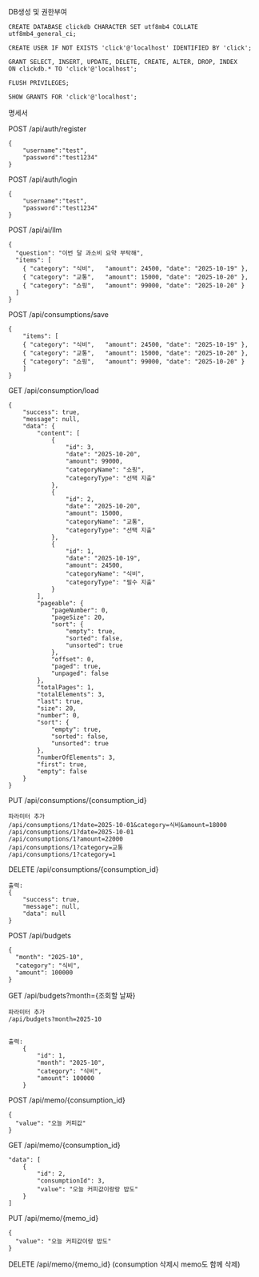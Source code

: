 DB생성 및 권한부여

```
CREATE DATABASE clickdb CHARACTER SET utf8mb4 COLLATE utf8mb4_general_ci;

CREATE USER IF NOT EXISTS 'click'@'localhost' IDENTIFIED BY 'click';

GRANT SELECT, INSERT, UPDATE, DELETE, CREATE, ALTER, DROP, INDEX
ON clickdb.* TO 'click'@'localhost';

FLUSH PRIVILEGES;

SHOW GRANTS FOR 'click'@'localhost';
```




명세서 

POST /api/auth/register
```
{
    "username":"test",
    "password":"test1234"
}
```

POST /api/auth/login
```
{
    "username":"test",
    "password":"test1234"
}
```
POST /api/ai/llm
```
{
  "question": "이번 달 과소비 요약 부탁해",
  "items": [
    { "category": "식비",   "amount": 24500, "date": "2025-10-19" },
    { "category": "교통",   "amount": 15000, "date": "2025-10-20" },
    { "category": "쇼핑",   "amount": 99000, "date": "2025-10-20" }
  ]
}
```
POST /api/consumptions/save
```
{
    "items": [
    { "category": "식비",   "amount": 24500, "date": "2025-10-19" },
    { "category": "교통",   "amount": 15000, "date": "2025-10-20" },
    { "category": "쇼핑",   "amount": 99000, "date": "2025-10-20" }
    ]
}
```

GET /api/consumption/load
```
{
    "success": true,
    "message": null,
    "data": {
        "content": [
            {
                "id": 3,
                "date": "2025-10-20",
                "amount": 99000,
                "categoryName": "쇼핑",
                "categoryType": "선택 지출"
            },
            {
                "id": 2,
                "date": "2025-10-20",
                "amount": 15000,
                "categoryName": "교통",
                "categoryType": "선택 지출"
            },
            {
                "id": 1,
                "date": "2025-10-19",
                "amount": 24500,
                "categoryName": "식비",
                "categoryType": "필수 지출"
            }
        ],
        "pageable": {
            "pageNumber": 0,
            "pageSize": 20,
            "sort": {
                "empty": true,
                "sorted": false,
                "unsorted": true
            },
            "offset": 0,
            "paged": true,
            "unpaged": false
        },
        "totalPages": 1,
        "totalElements": 3,
        "last": true,
        "size": 20,
        "number": 0,
        "sort": {
            "empty": true,
            "sorted": false,
            "unsorted": true
        },
        "numberOfElements": 3,
        "first": true,
        "empty": false
    }
}
```

PUT /api/consumptions/{consumption_id}
```
파라미터 추가
/api/consumptions/1?date=2025-10-01&category=식비&amount=18000
/api/consumptions/1?date=2025-10-01
/api/consumptions/1?amount=22000
/api/consumptions/1?category=교통
/api/consumptions/1?category=1
```

DELETE /api/consumptions/{consumption_id}
```
출력:
{
    "success": true,
    "message": null,
    "data": null
}
```


POST /api/budgets
```
{
  "month": "2025-10",
  "category": "식비",
  "amount": 100000
}
```


GET /api/budgets?month={조회할 날짜}
```
파라미터 추가
/api/budgets?month=2025-10
    
    
출력:
    {
        "id": 1,
        "month": "2025-10",
        "category": "식비",
        "amount": 100000
    }
```

POST /api/memo/{consumption_id}
```
{
  "value": "오늘 커피값"
}
```

GET /api/memo/{consumption_id}
```
"data": [
    {
        "id": 2,
        "consumptionId": 3,
        "value": "오늘 커피값이랑랑 밥도"
    }
]
```

PUT /api/memo/{memo_id}
```
{
  "value": "오늘 커피값이랑 밥도"
}
```

DELETE /api/memo/{memo_id}
(consumption 삭제시 memo도 함께 삭제)
